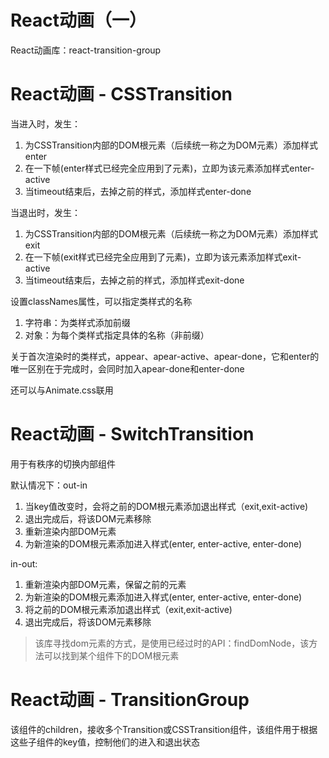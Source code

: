 # React动画（一）

React动画库：react-transition-group



# React动画 - CSSTransition

当进入时，发生：

1. 为CSSTransition内部的DOM根元素（后续统一称之为DOM元素）添加样式enter
2. 在一下帧(enter样式已经完全应用到了元素)，立即为该元素添加样式enter-active
3. 当timeout结束后，去掉之前的样式，添加样式enter-done

当退出时，发生：

1. 为CSSTransition内部的DOM根元素（后续统一称之为DOM元素）添加样式exit
2. 在一下帧(exit样式已经完全应用到了元素)，立即为该元素添加样式exit-active
3. 当timeout结束后，去掉之前的样式，添加样式exit-done

设置classNames属性，可以指定类样式的名称

1. 字符串：为类样式添加前缀
2. 对象：为每个类样式指定具体的名称（非前缀）


关于首次渲染时的类样式，appear、apear-active、apear-done，它和enter的唯一区别在于完成时，会同时加入apear-done和enter-done

还可以与Animate.css联用



# React动画 - SwitchTransition

用于有秩序的切换内部组件

默认情况下：out-in

1. 当key值改变时，会将之前的DOM根元素添加退出样式（exit,exit-active)
2. 退出完成后，将该DOM元素移除
3. 重新渲染内部DOM元素
4. 为新渲染的DOM根元素添加进入样式(enter, enter-active, enter-done)

in-out:

1. 重新渲染内部DOM元素，保留之前的元素
2. 为新渲染的DOM根元素添加进入样式(enter, enter-active, enter-done)
3. 将之前的DOM根元素添加退出样式（exit,exit-active)
4. 退出完成后，将该DOM元素移除

> 该库寻找dom元素的方式，是使用已经过时的API：findDomNode，该方法可以找到某个组件下的DOM根元素



# React动画 - TransitionGroup

该组件的children，接收多个Transition或CSSTransition组件，该组件用于根据这些子组件的key值，控制他们的进入和退出状态



